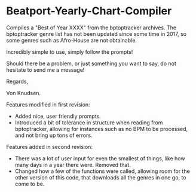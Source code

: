 # Beatport-Yearly-Chart-Compiler
Compiles a "Best of Year XXXX" from the bptoptracker archives.
The bptoptracker genre list has not been updated since some time in 2017, so some genres such as Afro-House are not obtainable.

Incredibly simple to use, simply follow the prompts! 


Should there be a problem, or just something you want to say, do not hesitate to send me a message!

Regards,

Von Knudsen.

Features modified in first revision:
- Added nice, user friendly prompts.
- Introduced a bit of tolerance in structure when reading from bptoptracker, allowing for instances such as no BPM to be processed, and not bring up tons of errors.

Features added in second revision:
- There was a lot of user input for even the smallest of things, like how many days in a year there were. Removed that. 
- Changed how a few of the functions were called, allowing room for the other version of this code, that downloads all the genres in one go, to come to be.
